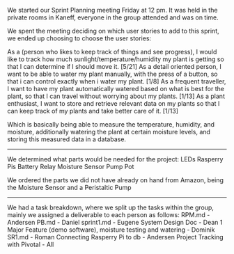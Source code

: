 We started our Sprint Planning meeting Friday at 12 pm. It was held in the private rooms in Kaneff, everyone in the group attended and was on time. 

We spent the meeting deciding on which user stories to add to this sprint, we ended up choosing to choose the user stories: 

As a (person who likes to keep track of things and see progress), I would like to track how much sunlight/temperature/humidity my plant is getting so that I can determine if I should move it. [5/21]
As a detail oriented person, I want to be able to water my plant manually, with the press of a button, so that i can control exactly when i water my plant. [1/8]
As a frequent traveller, I want to have my plant automatically watered based on what is best for the plant, so that I can travel without worrying about my plants. [1/13]
As a plant enthusiast, I want to store and retrieve relevant data on my plants so that I can keep track of my plants and take better care of it. [1/13]

Which is basically being able to measure the temperature, humidity, and moisture, additionally watering the plant at certain moisture levels, and storing this measured data in a database.

-------------------------------------------------------

We determined what parts would be needed for the project:
LEDs
Rasperry Pis
Battery
Relay
Moisture Sensor
Pump
Pot

We ordered the parts we did not have already on hand from Amazon, being the Moisture Sensor and a Peristaltic Pump

--------------------------------------------------------

We had a task breakdown, where we split up the tasks within the group, mainly we assigned a deliverable to each person as follows:
RPM.md - Andersen
PB.md - Daniel
sprint1.md - Eugene
System Design Doc - Dean
1 Major Feature (demo software), moisture testing and watering - Dominik
SR1.md - Roman
Connecting Rasperry Pi to db - Andersen
Project Tracking with Pivotal - All	
